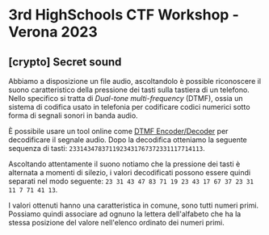 # 3rd HighSchools CTF Workshop - Verona 2023

## [crypto] Secret sound

Abbiamo a disposizione un file audio, ascoltandolo è possible riconoscere il suono caratteristico della pressione dei tasti sulla tastiera di un telefono. Nello specifico si tratta di _Dual-tone multi-frequency_ (DTMF), ossia un sistema di codifica usato in telefonia per codificare codici numerici sotto forma di segnali sonori in banda audio.

È possibile usare un tool online come [DTMF Encoder/Decoder](https://unframework.github.io/dtmf-detect/) per decodificare il segnale audio.
Dopo la decodifica otteniamo la seguente sequenza di tasti: `2331434783711923431767372331117714113`.

Ascoltando attentamente il suono notiamo che la pressione dei tasti è alternata a momenti di silezio, i valori decodificati possono essere quindi separati nel modo seguente: `23 31 43 47 83 71 19 23 43 17 67 37 23 31 11 7 71 41 13`.

I valori ottenuti hanno una caratteristica in comune, sono tutti numeri primi. Possiamo quindi associare ad ognuno la lettera dell'alfabeto che ha la stessa posizione del valore nell'elenco ordinato dei numeri primi.
